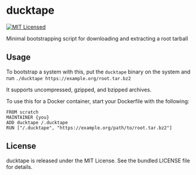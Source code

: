 ducktape
=======

[![MIT Licensed](http://img.shields.io/badge/license-MIT-green.svg)](https://tldrlegal.com/license/mit-license)

Minimal bootstrapping script for downloading and extracting a root tarball

## Usage

To bootstrap a system with this, put the `ducktape` binary on the system and run `./ducktape https://example.org/root.tar.bz2`

It supports uncompressed, gzipped, and bzipped archives.

To use this for a Docker container, start your Dockerfile with the following:

```
FROM scratch
MAINTAINER {you}
ADD ducktape /.ducktape
RUN ["/.ducktape", "https://example.org/path/to/root.tar.bz2"]
```

## License

ducktape is released under the MIT License. See the bundled LICENSE file for details.
